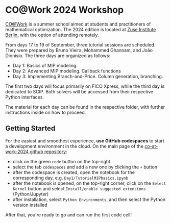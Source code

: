 # CO@Work 2024 Workshop
[CO@Work](https://co-at-work.zib.de/) is a summer school aimed at students and practitioners of mathematical optimization. The 2024 edition is located at [Zuse Institute Berlin](https://www.zib.de/), with the option of attending remotely. 

From days 17 to 19 of September, three tutorial sessions are scheduled. They were prepared by Bruno Vieira, Mohammed Ghannam, and João Dionísio. The three days are organized as follows:

- Day 1: Basics of MIP modeling. 
- Day 2: Advanced MIP modeling. Callback functions
- Day 3: Implementing Branch-and-Price. Column generation, branching.

The first two days will focus primarily on FICO Xpress, while the third day is dedicated to SCIP. Both solvers will be accessed from their respective Python interfaces.

The material for each day can be found in the respective folder, with further instructions inside on how to proceed.


## Getting Started
For the easiest and smoothest experience, **use GitHub codespaces** to start a development environment in the cloud. On the main page of the [co-at-work-2024 github repository](https://github.com/mmghannam/co-work2024):
  - click on the green `code` button on the top-right
  - select the tab `codespaces` and add a new one by clicking the `+` button
  - after the codespace is created, open the notebook for the corresponding day, e.g. `Day1/TutorialMIPbasics.ipynb`
  - after the notebook is opened, on the top-right corner, click on the `Select Kernel` button and select `Install/enable suggested extensions` (Python/Jupyter)
  - after installation, select `Python Environments`, and then select the Python version installed

After that, you're ready to go and can run the first code cell!




